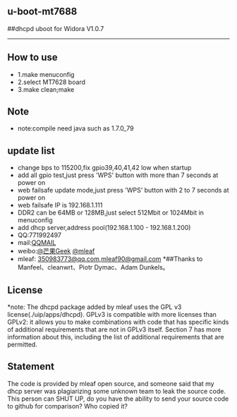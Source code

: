## u-boot-mt7688
##dhcpd uboot for Widora V1.0.7
***
## How to use
* 1.make menuconfig
* 2.select MT7628 board
* 3.make clean;make

## Note
* note:compile need java such as 1.7.0_79

## update list
* change bps to 115200,fix gpio39,40,41,42 low when startup
* add all gpio test,just press 'WPS' button with more than 7 seconds at power on
* web failsafe update mode,just press 'WPS' button with 2 to 7 seconds at power on
* web failsafe IP is 192.168.1.111
* DDR2 can be 64MB or 128MB,just select 512Mbit or 1024Mbit in menuconfig
* add dhcp server,address pool(192.168.1.100 - 192.168.1.200)
* QQ:771992497
* mail:[QQMAIL](771992497@qq.com)
* weibo:[@芒果Geek](http://weibo.com/linuxgeek) [@mleaf](http://weibo.com/techlele)
* mleaf: 350983773@qq.com,mleaf90@gmail.com
*##Thanks to Manfeel、cleanwrt、Piotr Dymac、Adam Dunkels。

## License
*note: The dhcpd package added by mleaf uses the GPL v3 license(./uip/apps/dhcpd).
GPLv3 is compatible with more licenses than GPLv2: it allows you to make combinations with code that has specific kinds of additional requirements that are not in GPLv3 itself. 
Section 7 has more information about this, including the list of additional requirements that are permitted.

## Statement
The code is provided by mleaf open source, and someone said that my dhcp server was plagiarizing some unknown team to leak the source code. 
This person can SHUT UP, do you have the ability to send your source code to github for comparison? Who copied it?